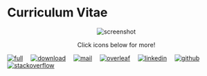 # Curriculum Vitae

<p align=center>
<img alt="screenshot" src="https://user-images.githubusercontent.com/20703378/97353867-df914c80-1894-11eb-948a-60ea55c0455d.png">
</p>
<p align=center>
  Click icons below for more!
</p>

[![full](https://img.shields.io/badge/-FULL&nbsp;CV-ec407a?style=for-the-badge)](https://github.com/szymonmaszke/CV/blob/master/cv.pdf)
 [![download](https://img.shields.io/badge/-DOWNLOAD&nbsp;CV-43a047?style=for-the-badge)](https://github.com/szymonmaszke/CV/raw/master/cv.pdf)
 [![mail](https://img.shields.io/badge/-MAIL&nbsp;ME-DB4437?style=for-the-badge)](mailto:szymon@maszke.com)
 [![overleaf](https://img.shields.io/badge/-ON&nbsp;OVERLEAF-27a770?style=for-the-badge)](https://github.com/szymonmaszke)
 [![linkedin](https://img.shields.io/badge/-LINKEDIN-0072b1?style=for-the-badge)](https://github.com/szymonmaszke)
 [![github](https://img.shields.io/badge/-GITHUB-333333?style=for-the-badge)](https://github.com/szymonmaszke)
 [![stackoverflow](https://img.shields.io/badge/-STACKOVERFLOW-F48024?style=for-the-badge)](https://stackoverflow.com/users/10886420/szymon-maszke?tab=profile)
